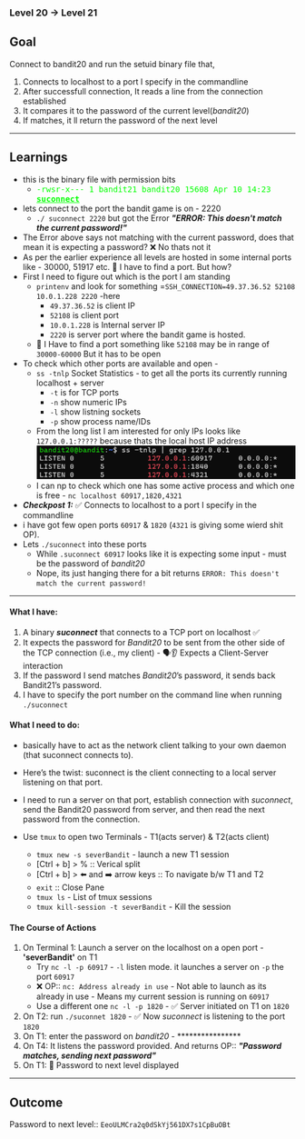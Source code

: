 ### Level 20 -> Level 21


**Goal**<br>
---
Connect to bandit20 and run the setuid binary file that,
1. Connects to localhost to a port I specify in the commandline
2. After successfull connection, It reads a line from the connection established
3. It compares it to the password of the current level(_bandit20_)
4. If matches, it ll return the password of the next level

---
**Learnings**<br>
---
- this is the binary file with permission bits
    + <span style="color:lime;font-family: 'Fira Code', monospace;">-rwsr-x---  1 bandit21 bandit20 15608 Apr 10 14:23 <u><b>suconnect</b></u></span>
- lets connect to the port the bandit game is on - 2220
    + `./ suconnect 2220` but got the Error ***"ERROR: This doesn't match the current password!"***
- The Error above says not matching with the current password, does that mean it is expecting a password? ❌ No thats not it
- As per the earlier experience all levels are hosted in some internal ports like - 30000, 51917 etc. 🤔 I have to find a port. But how?
- First I need to figure out which is the port I am standing
    + `printenv` and look for something =`SSH_CONNECTION=49.37.36.52 52108 10.0.1.228 2220`  -here 
        * `49.37.36.52` is client IP
        * `52108` is client port
        * `10.0.1.228` is Internal server IP
        *  `2220` is server port where the bandit game is hosted. 
    - 🤔 I Have to find a port something like `52108` may be in range of `30000-60000` But it has to be open
- To check which other ports are available and open - 
    + `ss -tnlp` Socket Statistics - to get all the ports its currently running localhost + server
        - `-t` is for TCP ports
        - `-n` show numeric IPs
        - `-l` show listning sockets
        - `-p` show process name/IDs
    + From the long list I am interested for only IPs looks like `127.0.0.1:?????` because thats the local host IP address
        ![alt text](image-1.png)
    + I can np to check which one has some active process and which one is free - `nc localhost 60917,1820,4321`
- **_Checkpost 1:_** ✅ Connects to localhost to a port I specify in the commandline
- i have got few open ports `60917` & `1820` (`4321` is giving some wierd shit OP).
- Lets `./suconnect` into these ports
    * While `.suconnect 60917` looks like it is expecting some input - must be the password of _bandit20_
    * Nope, its just hanging there for a bit returns `ERROR: This doesn't match the current password!` 

--- 
#### What I have:
1. A binary **_suconnect_** that connects to a TCP port on localhost ✅
2. It expects the password for _Bandit20_ to be sent from the other side of the TCP connection (i.e., my client) -  🗣️👂 Expects a Client-Server interaction
3. If the password I send matches _Bandit20_’s password, it sends back Bandit21’s password.
4. I have to specify the port number on the command line when running `./suconnect`

#### What I need to do:
- basically have to act as the network client talking to your own daemon (that suconnect connects to).
- Here’s the twist: suconnect is the client connecting to a local server listening on that port.
- I need to run a server on that port, establish connection with _suconnect_, send the Bandit20 password from server, and then read the next password from the connection.

- Use `tmux` to open two Terminals - T1(acts server) & T2(acts client)
    * `tmux new -s severBandit` - launch a new T1 session
    * [Ctrl + b] > %    :: Verical split
    * [Ctrl + b] > ⬅️ and ➡️ arrow keys  :: To navigate b/w T1 and T2
    * `exit`    :: Close Pane
    * `tmux ls` - List of tmux sessions
    * `tmux kill-session -t severBandit` - Kill the session

#### The Course of Actions
1. On Terminal 1: Launch a server on the localhost on a open port - **'severBandit'** on T1
    -  Try `nc -l -p 60917` - `-l` listen mode. it launches a server on `-p` the port `60917`
    - ❌ OP:: `nc: Address already in use` - Not able to launch as its already in use - Means my current session is running on `60917`
    - Use a different one `nc -l -p 1820` - ✅ Server initiated on T1 on `1820`
2. On T2: run `./suconnet 1820` - ✅ Now _suconnect_ is listening to the port `1820`
3. On T1: enter the password on _bandit20_ - ****************
4. On T4: It listens the password provided. And returns OP:: **_"Password matches, sending next password"_**
5. On T1: 🎉 Password to next level displayed



---
**Outcome**<br>
---
Password to next level:: `EeoULMCra2q0dSkYj561DX7s1CpBuOBt`